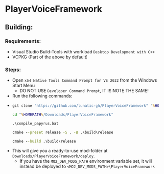 # PlayerVoiceFramework

## Building:

### Requirements:

- Visual Studio Build-Tools with workload `Desktop Development with C++`
- VCPKG (Part of the above by default)

### Steps:

- Open `x64 Native Tools Command Prompt for VS 2022` from the Windows Start Menu
    - DO NOT USE `Developer Command Prompt`, IT IS NOTE THE SAME!
- Run the following commands:
- ```cmd 
  git clone "https://github.com/lunatic-gh/PlayerVoiceFramework" "%HOMEPATH%/Downloads/PlayerVoiceFramework"
  
  cd "%HOMEPATH%/Downloads/PlayerVoiceFramework"
  
  .\compile_papyrus.bat
  
  cmake --preset release -S . -B .\build\release
  
  cmake --build .\build\release
  ```
- This will give you a ready-to-use mod-folder at `Downloads/PlayerVoiceFramework/deploy`.
    - If you have the `MO2_DEV_MODS_PATH` environment variable set, it will instead be deployed to
      `<MO2_DEV_MODS_PATH>\PlayerVoiceFramework`

